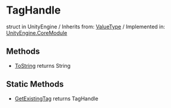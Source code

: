 # TagHandle
struct in UnityEngine
 / Inherits from: <a href="https://docs.unity3d.com/6000.2/Documentation/ScriptReference/ValueType.html">ValueType</a> / Implemented in: <a href="https://docs.unity3d.com/6000.2/Documentation/ScriptReference/UnityEngine.CoreModule.html">UnityEngine.CoreModule</a>

## Methods
- <a href="https://docs.unity3d.com/6000.2/Documentation/ScriptReference/TagHandle.ToString.html">ToString</a> returns String

## Static Methods
- <a href="https://docs.unity3d.com/6000.2/Documentation/ScriptReference/TagHandle.GetExistingTag.html">GetExistingTag</a> returns TagHandle

